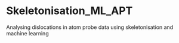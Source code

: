 # Skeletonisation_ML_APT
Analysing dislocations in  atom probe data using skeletonisation and machine learning
